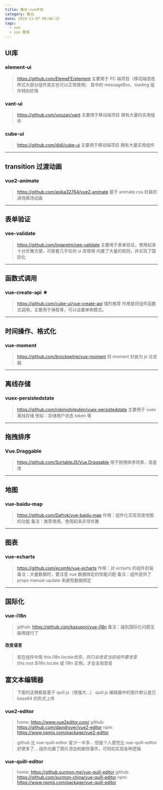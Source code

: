 ```yaml
---
title: 集合-vue开发
category: 集合
date: 2019-11-07 09:06:15
tags:
  - vue
  - vue 酷库
---
```


## UI库

### element-ui
> https://github.com/ElemeFE/element
> 主要用于 PC 端项目（移动端改改样式大部分组件其实也可以正常使用）
> 其中的 messageBox，loading 组件特别好用

### vant-ui
> https://github.com/youzan/vant
> 主要用于移动端项目
> 拥有大量的实用组件

### cube-ui
> https://github.com/didi/cube-ui
> 主要用于移动端项目
> 拥有大量实用组件

-------------------------------------------------------------

## transition 过渡动画

### vue2-animate
> https://github.com/asika32764/vue2-animate
> 基于 animate.css 封装的进场离场动画

-------------------------------------------------------------

## 表单验证

### vee-validate
> https://github.com/logaretm/vee-validate
> 主要用于表单验证，使用起来十分优雅方便，可嵌套几乎任何 ui 库使用
> 内置了大量的规则，并实现了国际化

-------------------------------------------------------------

## 函数式调用

### vue-create-api ★
> https://github.com/cube-ui/vue-create-api
> 强烈推荐
> 作用是将组件函数式调用，主要用于弹框等，可以设置单例模式。

-------------------------------------------------------------

## 时间操作、格式化

### vue-moment
> https://github.com/brockpetrie/vue-moment
> 将 moment 封装为 js 过滤器

-------------------------------------------------------------

## 离线存储

### vuex-persistedstate
> https://github.com/robinvdvleuten/vuex-persistedstate
> 主要用于 vuex 离线存储
> 例如：存储用户状态 token 等

-------------------------------------------------------------

## 拖拽排序

### Vue.Draggable
> https://github.com/SortableJS/Vue.Draggable
> 用于拖拽排序场景，高星库

-------------------------------------------------------------

## 地图

### vue-baidu-map
> https://github.com/Dafrok/vue-baidu-map
> 作用：组件化实现百度地图的功能
> 备注：推荐使用，使用起来非常优雅

-------------------------------------------------------------

## 图表

### vue-echarts
> https://github.com/ecomfe/vue-echarts
> 作用：对 echarts 的组件封装
> 备注：大量数据时，要注意 vue 数据绑定的性能问题
> 备注：组件提供了 props manual-update 来避免数据绑定

-------------------------------------------------------------

## 国际化

### vue-i18n
> github: https://github.com/kazupon/vue-i18n
> 备注：碰到国际化问题无脑用就行了

#### 改变语言
> 若在组件中用 this.$i18n.locale 改变，则只会改变当前组件
> 要改变 this.$root.$i18n.locale 或 i18n 实例，才会全局改变

## 富文本编辑器
> 下面的这俩都是基于 quill.js（很强大...）
> quill.js 编辑器中的图片默认是已 base64 的形式上传

### vue2-editor
> home: https://www.vue2editor.com/
> github: https://github.com/davidroyer/vue2-editor
> npm: https://www.npmjs.com/package/vue2-editor

> github 比 vue-quill-editor 星少一半多...
> 但是个人感觉比 vue-quill-editor 好使多了...
> 组件内置了图片添加和删除事件，可轻松实现各种逻辑

### vue-quill-editor
> home: https://github.surmon.me/vue-quill-editor
> github: https://github.com/surmon-china/vue-quill-editor
> npm: https://www.npmjs.com/package/vue-quill-editor